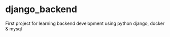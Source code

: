 # django_backend
First project for learning backend development using python django, docker &amp; mysql
